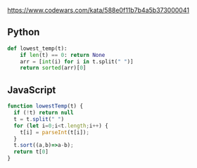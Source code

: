https://www.codewars.com/kata/588e0f11b7b4a5b373000041

## Python
```python
def lowest_temp(t):
    if len(t) == 0: return None
    arr = [int(i) for i in t.split(" ")]
    return sorted(arr)[0]
```

## JavaScript
```js
function lowestTemp(t) {
  if (!t) return null
  t = t.split(" ")
  for (let i=0;i<t.length;i++) {
    t[i] = parseInt(t[i]);
  }
  t.sort((a,b)=>a-b);
  return t[0]
}
```